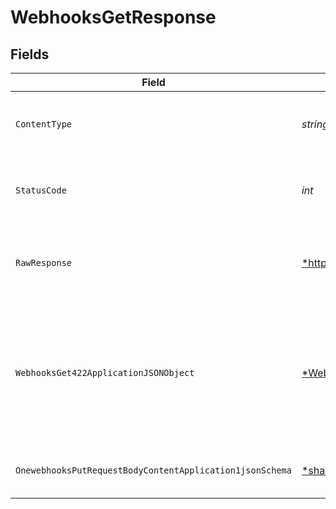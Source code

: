 # WebhooksGetResponse


## Fields

| Field                                                                                                                                           | Type                                                                                                                                            | Required                                                                                                                                        | Description                                                                                                                                     |
| ----------------------------------------------------------------------------------------------------------------------------------------------- | ----------------------------------------------------------------------------------------------------------------------------------------------- | ----------------------------------------------------------------------------------------------------------------------------------------------- | ----------------------------------------------------------------------------------------------------------------------------------------------- |
| `ContentType`                                                                                                                                   | *string*                                                                                                                                        | :heavy_check_mark:                                                                                                                              | HTTP response content type for this operation                                                                                                   |
| `StatusCode`                                                                                                                                    | *int*                                                                                                                                           | :heavy_check_mark:                                                                                                                              | HTTP response status code for this operation                                                                                                    |
| `RawResponse`                                                                                                                                   | [*http.Response](https://pkg.go.dev/net/http#Response)                                                                                          | :heavy_minus_sign:                                                                                                                              | Raw HTTP response; suitable for custom response parsing                                                                                         |
| `WebhooksGet422ApplicationJSONObject`                                                                                                           | [*WebhooksGet422ApplicationJSON](../../models/operations/webhooksget422applicationjson.md)                                                      | :heavy_minus_sign:                                                                                                                              | An error has occured, e.g. the identifier is not associated with an existing Bolt account                                                       |
| `OnewebhooksPutRequestBodyContentApplication1jsonSchema`                                                                                        | [*shared.OnewebhooksPutRequestBodyContentApplication1jsonSchema](../../models/shared/onewebhooksputrequestbodycontentapplication1jsonschema.md) | :heavy_minus_sign:                                                                                                                              | Webhook information has been retrieved                                                                                                          |